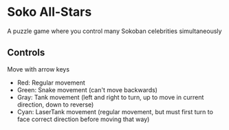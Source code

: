 # Soko All-Stars

A puzzle game where you control many Sokoban celebrities simultaneously

## Controls

Move with arrow keys

* Red: Regular movement
* Green: Snake movement (can't move backwards)
* Gray: Tank movement (left and right to turn, up to move in current direction, down to reverse)
* Cyan: LaserTank movement (regular movement, but must first turn to face correct direction before moving that way)
